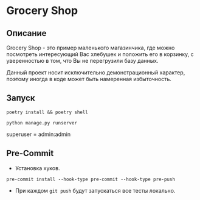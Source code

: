 # Grocery Shop

## Описание

Grocery Shop - это пример маленького магазинчика, где можно посмотреть
интересующий Вас хлебушек и положить его в корзинку, с уверенностью в том,
что Вы не перегрузили базу данных.

Данный проект носит исключительно демонстрационный характер,
поэтому иногда в коде может быть намеренная избыточность.

## Запуск

```shell
poetry install && poetry shell
```

```shell
python manage.py runserver
```

superuser = admin:admin

## Pre-Commit

- Установка хуков.

```shell
pre-commit install --hook-type pre-commit --hook-type pre-push
```

- При каждом `git push` будут запускаться все тесты локально.
